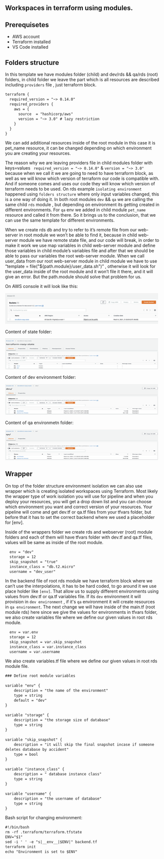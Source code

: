 ## Workspaces in terraform using modules. 

## Prerequisetes
- AWS account
- Terraform installed
- VS Code installed

## Folders structure 

In this template we have modules folder (child)  and dev/rds && qa/rds (root) folders, in child folder we leave the part which is all resources are described including ```providers``` file , just terraform block. 

```
terraform {
  required_version = "~> 0.14.0"
  required_providers {
    aws = {
      source  = "hashicorp/aws"
      version = "~> 3.0" # lazy restriction
    }
  }
}

```
<p>
We can add additional resources inside of the root module in this case it is pet_name resource, it can be changed depending on which environment you are creating your resources. 
</p>

The reason why we are leaving providers file in  child modules folder with keys=values ``` required_version = "~> 0.14.0"``` & ```version = "~> 3.0" ```  because when we call it we are going to  need to have terraform block, as well as we will know which version of terraform our code is compatible with. And if someone comes and uses our code they will know which version of terraform needs to be used. 
On rds example ```isolating environment``` happened using ```folders structure``` where only input variables changed, this is a one way of doing it. In both root modules ```dev``` && ```qa``` we are calling the same child ```rds``` module , but depending on environment its getting created in different environments. For ```qa``` env we added in child module ```pet_name``` resource and called it from there. So it brings us to the conclusion, that we can use the same template for different environments.

<p>
When we create rds db and  try to refer to it’s remote file from our web-server in root module we won’t be able  to find it, because in child web-server module we have remote state file, and our code will break,  in order to make it work we use map variables in child web-server module and define those variables in child module’s variables file and after that we should be able to pass our variables the  root web-server module.
When we call user_data from our root web-server module in child module we have to use “template = file("${path.module}/user_data.sh")” , otherwise it will look for the user_data inside of the root module and it won’t file it there, and it will give an error. But the path.module should solve that problem for us.
</p>

On AWS console it will look like this:

<img src="aws.img/terraform-nazy_state.png" alt="aws" width="500" height="100">

Content of state folder:

<img src="aws.img/content_of_state.png" alt="aws" width="500" height="100">

Content of dev environment folder:

<img src="aws.img/content_of_dev.png" alt="aws" width="500" height="100">

Content of qa environmetn folder:

<img src="aws.img/content_of_qa.png" alt="aws" width="500" height="100">

## Wrapper 

<p>
On top of the folder structure environment isolation we can also use wrapper which is creating isolated workspaces using Terraform. Most likely the wrapper type of work isolation you will use for pipeline and when you deploy your resources, you will get a drop down list and you can choose which environment you want and correct version of your resources.  Your pipeline will come and get dev.tf or qa.tf files from your tfvars folder,  but before that it has to set the correct backend where we used a placeholder for [env].
</p>

<p>
Inside of the wrappers folder we create  rds and webserver (root) module folders and each of them will have tfvars folder  with dev.tf and qa.tf files, values will be same as inside of the root module.
</p>

```
  env = "dev"
  storage = 12
  skip_snapshot = "true"
  instance_class = "db.t2.micro"
  username = "dev_user"

```

In the backend file of root rds module we have terraform block where we can’t use the interpolations, it has to be hard coded, to go around it we use place holder like ```[env]```. That allow us to supply different environments using values from dev.tf or qa.tf variables file. If its ```dev``` environment it will provision in ```dev environment``` , if it's ```qa``` environment it will create resources in ```qa environment```.  The next change we will have inside of the main.tf (root module rds) here since we give the values for environments in tfvars folder, we also create variables file where we define our given values in root rds module.

```
  env = var.env
  storage = 12
  skip_snapshot = var.skip_snapshot
  instance_class = var.instance_class
  username = var.username

```
We also create variables.tf file where we define our given values in root rds module file.

```
### Define root module variables

variable "env" {
    description = "the name of the environment"
    type = string
    default = "dev"
} 

variable "storage" {
    description = "the storage size of database"
    type = string
}

variable "skip_snapshot" {
    description = "it will skip the final snapshot incase if someone deletes database by accident"
    type = bool
}

variable "instance_class" {
    description = " database instance class"
    type = string
}

variable "username" {
    description = "the username of database"
    type = string
}

```

Bash script for changing environment:

```
#!/bin/bash
rm -rf .terraform/terraform.tfstate
ENV="$1"
sed -i ' ' -e "s|__env__|$ENV|" backend.tf
terraform init
echo "Environment is set to $ENV"

```